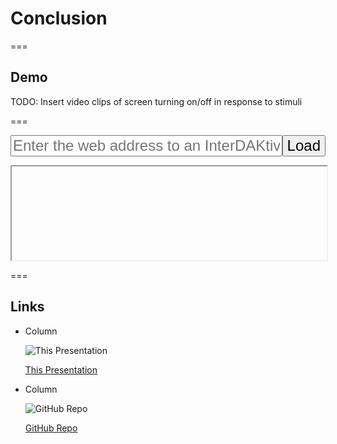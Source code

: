 <!-- .slide: id="conclusion-conclusion" -->
# Conclusion

===
<!-- .slide: id="conclusion-demo" -->
## Demo

TODO: Insert video clips of screen turning on/off in response to stimuli <!-- .element: class="todo" -->

===

<form id="status-url-form">
    <div style="align-items: stretch; display: flex; flex-flow: row nowrap; font-size: x-large;">
        <input
            id="status-url"
            name="status-url"
            placeholder="Enter the web address to an InterDAKtive webserver"
            style="flex: 1 1 100%; font-size: inherit;"
            type="url"
        />
        <button style="flex: 0 0 auto; font-size: inherit;" type="submit">Load</button>
    </div>
</form>
<iframe class="stretch" id="status-iframe" style="display: block; width: 100%"></iframe>

===
<!-- .slide: class="columns layout" id="conclusion-links" -->
## Links

- Column

    ![This Presentation](slides/conclusion/presentation-url-qr-code.svg)

    [This Presentation](https://robertbullen.github.io/dakboard)

- Column

    ![GitHub Repo](slides/conclusion/repo-url-qr-code.svg)

    [GitHub Repo](https://github.com/robertbullen/dakboard)
